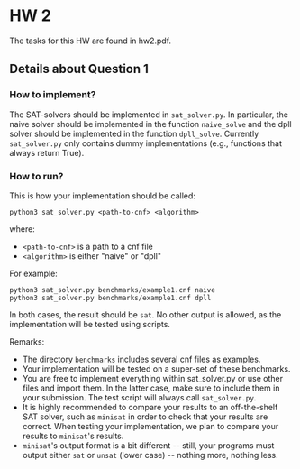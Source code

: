 # HW 2
The tasks for this HW are found in hw2.pdf.

## Details about Question 1
### How to implement?
The SAT-solvers should be implemented in `sat_solver.py`.
In particular, the naive solver should be implemented in the function
`naive_solve` and the dpll solver should be implemented in the function
`dpll_solve`. 
Currently `sat_solver.py` only contains dummy implementations (e.g., functions that always return True).

### How to run?
This is how your implementation should be called:
```
python3 sat_solver.py <path-to-cnf> <algorithm>
```
where:
- `<path-to-cnf>` is a path to a cnf file
- `<algorithm>` is either "naive" or "dpll"

For example:
```
python3 sat_solver.py benchmarks/example1.cnf naive
python3 sat_solver.py benchmarks/example1.cnf dpll
```
In both cases, the result should be `sat`. 
No other output is allowed, as the implementation will be tested using scripts.

Remarks:

- The directory `benchmarks` includes several cnf files as examples.
- Your implementation will be tested on a super-set of these benchmarks.
- You are free to implement everything within sat_solver.py or use other files and import them. In the latter case, make sure to include them in your submission. The test script will always call `sat_solver.py`.
- It is highly recommended to compare your results to an off-the-shelf SAT solver,
such as `minisat` in order to check that your results are correct.
When testing your implementation, we plan to compare your results to `minisat`'s results.
- `minisat`'s output format is a bit different -- still, your programs must output either `sat` or `unsat` (lower case) -- nothing more, nothing less.
